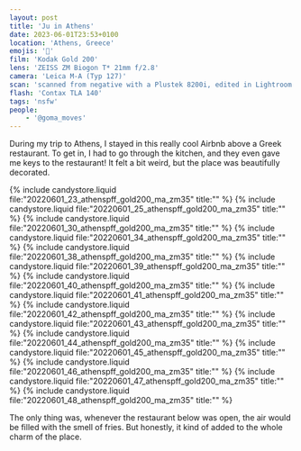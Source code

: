 ```yaml
---
layout: post
title: 'Ju in Athens'
date: 2023-06-01T23:53+0100
location: 'Athens, Greece'
emojis: '🔞'
film: 'Kodak Gold 200'
lens: 'ZEISS ZM Biogon T* 21mm f/2.8'
camera: 'Leica M-A (Typ 127)'
scan: 'scanned from negative with a Plustek 8200i, edited in Lightroom'
flash: 'Contax TLA 140'
tags: 'nsfw'
people: 
    - '@goma_moves'
---
```


During my trip to Athens, I stayed in this really cool Airbnb above a Greek restaurant. To get in, I had to go through the kitchen, and they even gave me keys to the restaurant! It felt a bit weird, but the place was beautifully decorated.

{% include candystore.liquid file:"20220601_23_athenspff_gold200_ma_zm35" title:"" %}
{% include candystore.liquid file:"20220601_25_athenspff_gold200_ma_zm35" title:"" %}
{% include candystore.liquid file:"20220601_30_athenspff_gold200_ma_zm35" title:"" %}
{% include candystore.liquid file:"20220601_34_athenspff_gold200_ma_zm35" title:"" %}
{% include candystore.liquid file:"20220601_38_athenspff_gold200_ma_zm35" title:"" %}
{% include candystore.liquid file:"20220601_39_athenspff_gold200_ma_zm35" title:"" %}
{% include candystore.liquid file:"20220601_40_athenspff_gold200_ma_zm35" title:"" %}
{% include candystore.liquid file:"20220601_41_athenspff_gold200_ma_zm35" title:"" %}
{% include candystore.liquid file:"20220601_42_athenspff_gold200_ma_zm35" title:"" %}
{% include candystore.liquid file:"20220601_43_athenspff_gold200_ma_zm35" title:"" %}
{% include candystore.liquid file:"20220601_44_athenspff_gold200_ma_zm35" title:"" %}
{% include candystore.liquid file:"20220601_45_athenspff_gold200_ma_zm35" title:"" %}
{% include candystore.liquid file:"20220601_46_athenspff_gold200_ma_zm35" title:"" %}
{% include candystore.liquid file:"20220601_47_athenspff_gold200_ma_zm35" title:"" %}
{% include candystore.liquid file:"20220601_48_athenspff_gold200_ma_zm35" title:"" %}

The only thing was, whenever the restaurant below was open, the air would be filled with the smell of fries. But honestly, it kind of added to the whole charm of the place.